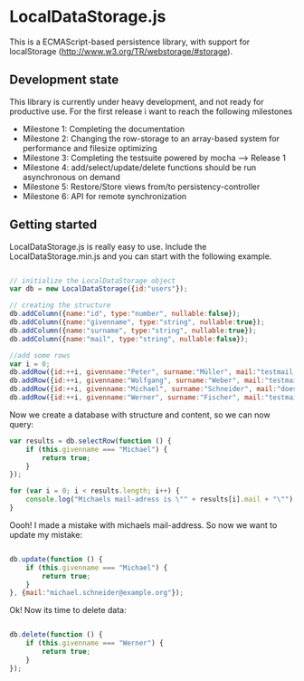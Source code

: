 LocalDataStorage.js
================

This is a ECMAScript-based persistence library, with support for localStorage (http://www.w3.org/TR/webstorage/#storage).

## Development state

This library is currently under heavy development, and not ready for productive use. For the first release i want to reach the following milestones

* Milestone 1: Completing the documentation
* Milestone 2: Changing the row-storage to an array-based system for performance and filesize optimizing
* Milestone 3: Completing the testsuite powered by mocha
--> Release 1
* Milestone 4: add/select/update/delete functions should be run asynchronous on demand 
* Milestone 5: Restore/Store views from/to persistency-controller
* Milestone 6: API for remote synchronization

## Getting started

LocalDataStorage.js is really easy to use. Include the LocalDataStorage.min.js and you can start with the following example.

```javascript

// initialize the LocalDataStorage object
var db = new LocalDataStorage({id:"users"});

// creating the structure
db.addColumn({name:"id", type:"number", nullable:false});
db.addColumn({name:"givenname", type:"string", nullable:true});
db.addColumn({name:"surname", type:"string", nullable:true});
db.addColumn({name:"mail", type:"string", nullable:false});

//add some rows
var i = 0;
db.addRow({id:++i, givenname:"Peter", surname:"Müller", mail:"testmail." + i + "@example.org"});
db.addRow({id:++i, givenname:"Wolfgang", surname:"Weber", mail:"testmail." + i + "@example.org"});
db.addRow({id:++i, givenname:"Michael", surname:"Schneider", mail:"doesnotexists." + i + "@example.org"});
db.addRow({id:++i, givenname:"Werner", surname:"Fischer", mail:"testmail." + i + "@example.org"});
```

Now we create a database with structure and content, so we can now query:

```javascript
var results = db.selectRow(function () { 
	if (this.givenname === "Michael") {
		return true;
	}
});

for (var i = 0; i < results.length; i++) {
	console.log("Michaels mail-adress is \"" + results[i].mail + "\"");
}
```

Oooh! I made a mistake with michaels mail-address. So now we want to update my mistake:

```javascript

db.update(function () { 
	if (this.givenname === "Michael") {
		return true;
	}
}, {mail:"michael.schneider@example.org"});

```

Ok! Now its time to delete data:

```javascript

db.delete(function () { 
	if (this.givenname === "Werner") {
		return true;
	}
});
```

